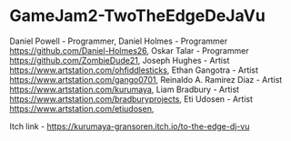 # GameJam2-TwoTheEdgeDeJaVu

Daniel Powell - Programmer, 
Daniel Holmes - Programmer https://github.com/Daniel-Holmes26, 
Oskar Talar - Programmer https://github.com/ZombieDude21, 
Joseph Hughes - Artist https://www.artstation.com/ohfiddlesticks, 
Ethan Gangotra - Artist https://www.artstation.com/gango0701, 
Reinaldo A. Ramirez Diaz - Artist https://www.artstation.com/kurumaya, 
Liam Bradbury - Artist https://www.artstation.com/bradburyprojects, 
Eti Udosen - Artist https://www.artstation.com/etiudosen, 

Itch link - https://kurumaya-gransoren.itch.io/to-the-edge-dj-vu
